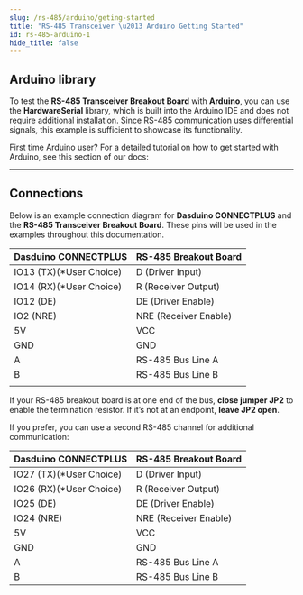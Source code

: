```yaml
---
slug: /rs-485/arduino/geting-started
title: "RS-485 Transceiver \u2013 Arduino Getting Started"
id: rs-485-arduino-1
hide_title: false
---
```

## Arduino library

To test the **RS-485 Transceiver Breakout Board** with **Arduino**, you can use the **HardwareSerial** library, which is built into the Arduino IDE and does not require additional installation. Since RS-485 communication uses differential signals, this example is sufficient to showcase its functionality.

<InfoBox>
First time Arduino user? For a detailed tutorial on how to get started with Arduino, see this section of our docs:

<QuickLink title="Getting started with Arduino" description="A full, comprehensive tutorial on how to fully set up and upload code for the first time on an Arduino board, from scratch!" url="/documentation/arduino/quick-start-guide" />

</InfoBox>

---

## Connections

Below is an example connection diagram for **Dasduino CONNECTPLUS** and the **RS-485 Transceiver Breakout Board**. These pins will be used in the examples throughout this documentation.

| **Dasduino CONNECTPLUS** | **RS-485 Breakout Board** |
| ------------------------ | ------------------------- |
| IO13 (TX)(*User Choice)  | D (Driver Input)          |
| IO14 (RX)(*User Choice)  | R (Receiver Output)       |
| IO12 (DE)                | DE (Driver Enable)        |
| IO2 (NRE)                | NRE (Receiver Enable)     |
| 5V                       | VCC                       |
| GND                      | GND                       |
| A                        | RS-485 Bus Line A         |
| B                        | RS-485 Bus Line B         |
|                          |

<InfoBox>

If your RS-485 breakout board is at one end of the bus, **close jumper JP2** to enable the termination resistor. If it’s not at an endpoint, **leave JP2 open**.

</InfoBox>

<InfoBox>
If you prefer, you can use a second RS-485 channel for additional communication:

| **Dasduino CONNECTPLUS** | **RS-485 Breakout Board** |
| ------------------------ | ------------------------- |
| IO27 (TX)(*User Choice)  | D (Driver Input)          |
| IO26 (RX)(*User Choice)  | R (Receiver Output)       |
| IO25 (DE)                | DE (Driver Enable)        |
| IO24 (NRE)               | NRE (Receiver Enable)     |
| 5V                       | VCC                       |
| GND                      | GND                       |
| A                        | RS-485 Bus Line A         |
| B                        | RS-485 Bus Line B         |


</InfoBox>